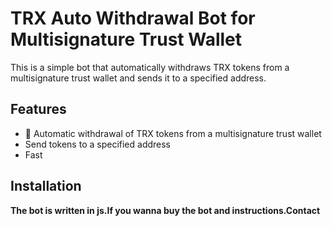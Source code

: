 # **TRX Auto Withdrawal Bot for Multisignature Trust Wallet**

This is a simple bot that automatically withdraws TRX tokens from a multisignature trust wallet and sends it to a specified address.

## Features

* :robot: Automatic withdrawal of TRX tokens from a multisignature trust wallet
* Send tokens to a specified address
* Fast

## Installation

**The bot is written in js.If you wanna buy the bot
and instructions.Contact**
